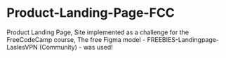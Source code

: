 # Product-Landing-Page-FCC
Product Landing Page, Site implemented as a challenge for the FreeCodeCamp course, 
The free Figma model - FREEBIES-Landingpage-LaslesVPN (Community) - was used!
